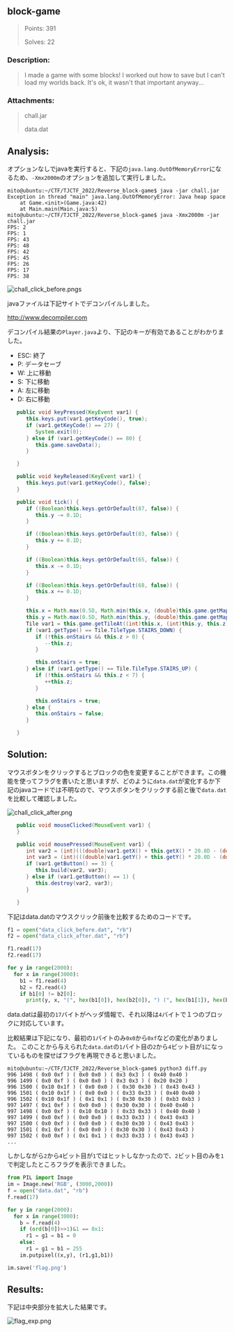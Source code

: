 ## block-game

> Points: 391
>
> Solves: 22

### Description:
> I made a game with some blocks! I worked out how to save but I can't load my worlds back. It's ok, it wasn't that important anyway...

### Attachments:
> chall.jar
> 
> data.dat

## Analysis:

オプションなしでjavaを実行すると、下記の`java.lang.OutOfMemoryError`になるため、`-Xmx2000m`のオプションを追加して実行しました。

```
mito@ubuntu:~/CTF/TJCTF_2022/Reverse_block-game$ java -jar chall.jar 
Exception in thread "main" java.lang.OutOfMemoryError: Java heap space
	at Game.<init>(Game.java:42)
	at Main.main(Main.java:5)
mito@ubuntu:~/CTF/TJCTF_2022/Reverse_block-game$ java -Xmx2000m -jar chall.jar 
FPS: 2
FPS: 1
FPS: 43
FPS: 48
FPS: 42
FPS: 45
FPS: 26
FPS: 17
FPS: 38
```

![chall_click_before.pngs](https://github.com/mito753/CTF/blob/main/2022/TJCTF_2022/Reverse_block-game/chall_click_before.png)

javaファイルは下記サイトでデコンパイルしました。

http://www.decompiler.com

デコンパイル結果の`Player.java`より、下記のキーが有効であることがわかりました。
- ESC: 終了
- P: データセーブ
- W: 上に移動
- S: 下に移動
- A: 左に移動
- D: 右に移動


```java
   public void keyPressed(KeyEvent var1) {
      this.keys.put(var1.getKeyCode(), true);
      if (var1.getKeyCode() == 27) {
         System.exit(0);
      } else if (var1.getKeyCode() == 80) {
         this.game.saveData();
      }

   }

   public void keyReleased(KeyEvent var1) {
      this.keys.put(var1.getKeyCode(), false);
   }

   public void tick() {
      if ((Boolean)this.keys.getOrDefault(87, false)) {
         this.y -= 0.1D;
      }

      if ((Boolean)this.keys.getOrDefault(83, false)) {
         this.y += 0.1D;
      }

      if ((Boolean)this.keys.getOrDefault(65, false)) {
         this.x -= 0.1D;
      }

      if ((Boolean)this.keys.getOrDefault(68, false)) {
         this.x += 0.1D;
      }

      this.x = Math.max(0.5D, Math.min(this.x, (double)this.game.getMapWidth() - 0.5D));
      this.y = Math.max(0.5D, Math.min(this.y, (double)this.game.getMapHeight() - 0.5D));
      Tile var1 = this.game.getTileAt((int)this.x, (int)this.y, this.z);
      if (var1.getType() == Tile.TileType.STAIRS_DOWN) {
         if (!this.onStairs && this.z > 0) {
            --this.z;
         }

         this.onStairs = true;
      } else if (var1.getType() == Tile.TileType.STAIRS_UP) {
         if (!this.onStairs && this.z < 7) {
            ++this.z;
         }

         this.onStairs = true;
      } else {
         this.onStairs = false;
      }

   }
```

## Solution:

マウスボタンをクリックするとブロックの色を変更することができます。この機能を使ってフラグを書いたと思いますが、どのように`data.dat`が変化するか下記のjavaコードでは不明なので、マウスボタンをクリックする前と後で`data.dat`を比較して確認しました。

![chall_click_after.png](https://github.com/mito753/CTF/blob/main/2022/TJCTF_2022/Reverse_block-game/chall_click_after.png)

```java
   public void mouseClicked(MouseEvent var1) {
   }

   public void mousePressed(MouseEvent var1) {
      int var2 = (int)(((double)var1.getX() + this.getX() * 20.0D - (double)(this.game.getWidth() / 2)) / 20.0D);
      int var3 = (int)(((double)var1.getY() + this.getY() * 20.0D - (double)(this.game.getHeight() / 2)) / 20.0D);
      if (var1.getButton() == 3) {
         this.build(var2, var3);
      } else if (var1.getButton() == 1) {
         this.destroy(var2, var3);
      }

   }
```

下記はdata.datのマウスクリック前後を比較するためのコードです。

```python
f1 = open("data_click_before.dat", "rb")
f2 = open("data_click_after.dat", "rb")

f1.read(17)
f2.read(17)

for y in range(2000):
  for x in range(3000):
    b1 = f1.read(4)
    b2 = f2.read(4)
    if b1[0] != b2[0]:
      print(y, x, "(", hex(b1[0]), hex(b2[0]), ") (", hex(b1[1]), hex(b2[1]), ") (", hex(b1[2]), hex(b2[2]), ") (", hex(b1[3]), hex(b2[3]), ")")
```

data.datは最初の`17`バイトがヘッダ情報で、それ以降は`4`バイトで１つのブロックに対応しています。

比較結果は下記になり、最初の`1`バイトのみ`0x0`から`0xf`などの変化がありました。
このことから与えられた`data.dat`の`1`バイト目の`2`から`4`ビット目が`1`になっているものを探せばフラグを再現できると思いました。

```
mito@ubuntu:~/CTF/TJCTF_2022/Reverse_block-game$ python3 diff.py
996 1498 ( 0x0 0xf ) ( 0x0 0x0 ) ( 0x3 0x3 ) ( 0x40 0x40 )
996 1499 ( 0x0 0xf ) ( 0x0 0x0 ) ( 0x3 0x3 ) ( 0x20 0x20 )
996 1500 ( 0x10 0x1f ) ( 0x0 0x0 ) ( 0x30 0x30 ) ( 0x43 0x43 )
996 1501 ( 0x10 0x1f ) ( 0x0 0x0 ) ( 0x33 0x33 ) ( 0x40 0x40 )
996 1502 ( 0x10 0x1f ) ( 0x1 0x1 ) ( 0x30 0x30 ) ( 0xb3 0xb3 )
997 1497 ( 0x1 0xf ) ( 0x0 0x0 ) ( 0x30 0x30 ) ( 0x40 0x40 )
997 1498 ( 0x0 0xf ) ( 0x10 0x10 ) ( 0x33 0x33 ) ( 0x40 0x40 )
997 1499 ( 0x0 0xf ) ( 0x0 0x0 ) ( 0x33 0x33 ) ( 0x43 0x43 )
997 1500 ( 0x0 0xf ) ( 0x0 0x0 ) ( 0x30 0x30 ) ( 0x43 0x43 )
997 1501 ( 0x1 0xf ) ( 0x0 0x0 ) ( 0x30 0x30 ) ( 0x43 0x43 )
997 1502 ( 0x0 0xf ) ( 0x1 0x1 ) ( 0x33 0x33 ) ( 0x43 0x43 )
...
```

しかしながら`2`から`4`ビット目が`1`ではヒットしなかったので、`2`ビット目のみを`1`で判定したところフラグを表示できました。

```python
from PIL import Image
im = Image.new('RGB', (3000,2000))
f = open("data.dat", "rb")
f.read(17)

for y in range(2000):
  for x in range(3000):
    b = f.read(4)
    if (ord(b[0])>>1)&1 == 0x1:
      r1 = g1 = b1 = 0
    else:
      r1 = g1 = b1 = 255
    im.putpixel((x,y), (r1,g1,b1))

im.save('flag.png')
```

## Results:
下記は中央部分を拡大した結果です。

![flag_exp.png](https://github.com/mito753/CTF/blob/main/2022/TJCTF_2022/Reverse_block-game/flag_exp.png)



